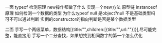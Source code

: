 一面
typeof 检测原理
new操作都做了什么
实现一个new方法
原型链
instanceof原理
如何检测一个数据的类型
为什么typeof null 是object?null 不是基础类型吗
可不可以通过判断 实例的constructor的指向判断是否是某个数据类型


二面
手写一个两级菜单，数据结构[{title:"",children:[{title:"",url:""}]}],尽可能完整，能直接用
手写一个二分查找，如果想找到相同数字的第一个怎么优化


